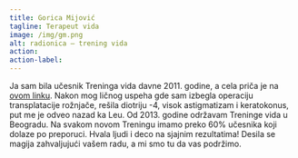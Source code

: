 ```yaml
---
title: Gorica Mijović
tagline: Terapeut vida
image: /img/gm.png
alt: radionica — trening vida
action:
action-label:
---
```

Ja sam bila učesnik Treninga vida davne 2011. godine, a cela priča je na <a href="https://www.treningvida.com/price-ucesnika/re%C4%8D-organizatora-i-u%C4%8Desnika" target="_blank">ovom linku</a>. Nakon mog ličnog uspeha gde sam izbegla operaciju transplatacije rožnjače, rešila diotriju -4, visok astigmatizam i keratokonus, put me je odveo nazad ka Leu. Od 2013. godine održavam Treninge vida u Beogradu. Na svakom novom Treningu imamo preko 60% učesnika koji dolaze po preporuci.
Hvala ljudi i deco na sjajnim rezultatima! Desila se magija zahvaljujući vašem radu, a mi smo tu da vas podržimo.
